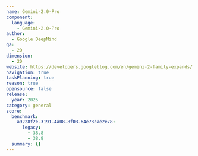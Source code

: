 ```yaml
---
name: Gemini-2.0-Pro
component:
  language:
    - Gemini-2.0-Pro
author:
  - Google DeepMind
qa:
  - 2D
dimension:
  - 2D
website: https://developers.googleblog.com/en/gemini-2-family-expands/
navigation: true
taskPlanning: true
reason: true
opensource: false
release:
  year: 2025
category: general
score:
  benchmark:
    a9228f2e-3191-4a08-8f03-64e73cae2e78:
      legacy:
        - 38.8
        - 38.8
  summary: {}
---
```

